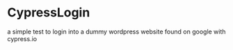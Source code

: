 # CypressLogin
a simple test to login into a dummy wordpress website found on google with cypress.io
